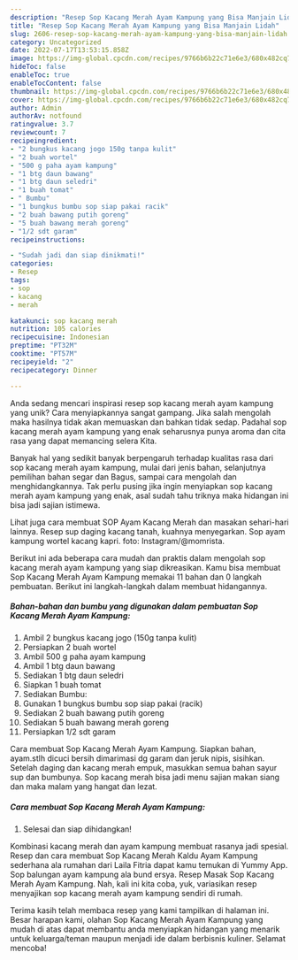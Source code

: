 ```yaml
---
description: "Resep Sop Kacang Merah Ayam Kampung yang Bisa Manjain Lidah"
title: "Resep Sop Kacang Merah Ayam Kampung yang Bisa Manjain Lidah"
slug: 2606-resep-sop-kacang-merah-ayam-kampung-yang-bisa-manjain-lidah
category: Uncategorized
date: 2022-07-17T13:53:15.858Z
image: https://img-global.cpcdn.com/recipes/9766b6b22c71e6e3/680x482cq70/sop-kacang-merah-ayam-kampung-foto-resep-utama.jpg
hideToc: false
enableToc: true
enableTocContent: false
thumbnail: https://img-global.cpcdn.com/recipes/9766b6b22c71e6e3/680x482cq70/sop-kacang-merah-ayam-kampung-foto-resep-utama.jpg
cover: https://img-global.cpcdn.com/recipes/9766b6b22c71e6e3/680x482cq70/sop-kacang-merah-ayam-kampung-foto-resep-utama.jpg
author: Admin
authorAv: notfound
ratingvalue: 3.7
reviewcount: 7
recipeingredient:
- "2 bungkus kacang jogo 150g tanpa kulit"
- "2 buah wortel"
- "500 g paha ayam kampung"
- "1 btg daun bawang"
- "1 btg daun seledri"
- "1 buah tomat"
- " Bumbu"
- "1 bungkus bumbu sop siap pakai racik"
- "2 buah bawang putih goreng"
- "5 buah bawang merah goreng"
- "1/2 sdt garam"
recipeinstructions:

- "Sudah jadi dan siap dinikmati!"
categories:
- Resep
tags:
- sop
- kacang
- merah

katakunci: sop kacang merah 
nutrition: 105 calories
recipecuisine: Indonesian
preptime: "PT32M"
cooktime: "PT57M"
recipeyield: "2"
recipecategory: Dinner

---
```





Anda sedang mencari inspirasi resep sop kacang merah ayam kampung yang unik? Cara menyiapkannya sangat gampang. Jika salah mengolah maka hasilnya tidak akan memuaskan dan bahkan tidak sedap. Padahal sop kacang merah ayam kampung yang enak seharusnya punya aroma dan cita rasa yang dapat memancing selera Kita.





Banyak hal yang sedikit banyak berpengaruh terhadap kualitas rasa dari sop kacang merah ayam kampung, mulai dari jenis bahan, selanjutnya pemilihan bahan segar dan Bagus, sampai cara mengolah dan menghidangkannya. Tak perlu pusing jika ingin menyiapkan sop kacang merah ayam kampung yang enak,      asal sudah tahu triknya maka hidangan ini bisa jadi sajian istimewa.














Lihat juga cara membuat SOP Ayam Kacang Merah dan masakan sehari-hari lainnya. Resep sup daging kacang tanah, kuahnya menyegarkan. Sop ayam kampung wortel kacang kapri. foto: Instagram/@momrista.






Berikut ini ada beberapa cara mudah dan praktis dalam mengolah sop kacang merah ayam kampung yang siap dikreasikan. Kamu bisa membuat Sop Kacang Merah Ayam Kampung memakai 11 bahan dan 0 langkah pembuatan. Berikut ini langkah-langkah dalam membuat hidangannya.

<!--inarticleads1-->

##### Bahan-bahan dan bumbu yang digunakan dalam pembuatan Sop Kacang Merah Ayam Kampung:

1. Ambil 2 bungkus kacang jogo (150g tanpa kulit)
1. Persiapkan 2 buah wortel
1. Ambil 500 g paha ayam kampung
1. Ambil 1 btg daun bawang
1. Sediakan 1 btg daun seledri
1. Siapkan 1 buah tomat
1. Sediakan  Bumbu:
1. Gunakan 1 bungkus bumbu sop siap pakai (racik)
1. Sediakan 2 buah bawang putih goreng
1. Sediakan 5 buah bawang merah goreng
1. Persiapkan 1/2 sdt garam


Cara membuat Sop Kacang Merah Ayam Kampung. Siapkan bahan, ayam.stlh dicuci bersih dimarimasi dg garam dan jeruk nipis, sisihkan. Setelah daging dan kacang merah empuk, masukkan semua bahan sayur sup dan bumbunya. Sop kacang merah bisa jadi menu sajian makan siang dan maka malam yang hangat dan lezat. 

<!--inarticleads2-->

##### Cara membuat Sop Kacang Merah Ayam Kampung:


1. Selesai dan siap dihidangkan!

Kombinasi kacang merah dan ayam kampung membuat rasanya jadi spesial. Resep dan cara membuat Sop Kacang Merah Kaldu Ayam Kampung sederhana ala rumahan dari Laila Fitria dapat kamu temukan di Yummy App. Sop balungan ayam kampung ala bund ersya. Resep Masak Sop Kacang Merah Ayam Kampung. Nah, kali ini kita coba, yuk, variasikan resep menyajikan sop kacang merah ayam kampung sendiri di rumah. 

Terima kasih telah membaca resep yang kami tampilkan di halaman ini. Besar harapan kami, olahan Sop Kacang Merah Ayam Kampung yang mudah di atas dapat membantu anda menyiapkan hidangan yang menarik untuk keluarga/teman maupun menjadi ide dalam berbisnis kuliner. Selamat mencoba!
